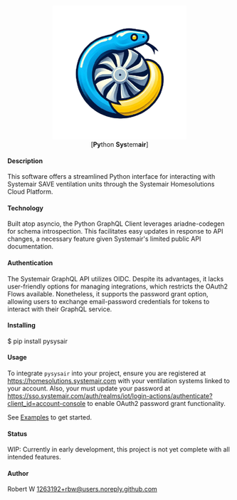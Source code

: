 <p align="center">
  <img src="extra/pysysair.png" width="300"/>
  <br>[<b>Py</b>thon <b>Sys</b>tem<b>air</b>]
</p>

#### Description

This software offers a streamlined Python interface for interacting with Systemair SAVE ventilation units through the Systemair Homesolutions Cloud Platform.

#### Technology
Built atop asyncio, the Python GraphQL Client leverages ariadne-codegen for schema introspection. This facilitates easy updates in response to API changes, a necessary feature given Systemair's limited public API documentation.


#### Authentication

The Systemair GraphQL API utilizes OIDC. Despite its advantages, it lacks user-friendly options for managing integrations, which restricts the OAuth2 Flows available. Nonetheless, it supports the password grant option, allowing users to exchange email-password credentials for tokens to interact with their GraphQL service.


#### Installing

$ pip install pysysair

#### Usage

To integrate `pysysair` into your project, ensure you are registered at https://homesolutions.systemair.com with your ventilation systems linked to your account. Also, your must update your password at https://sso.systemair.com/auth/realms/iot/login-actions/authenticate?client_id=account-console to enable OAuth2 password grant functionality.

See [Examples](/examples) to get started.


#### Status

WIP: Currently in early development, this project is not yet complete with all intended features.

#### Author

Robert W <1263192+rbw@users.noreply.github.com>

